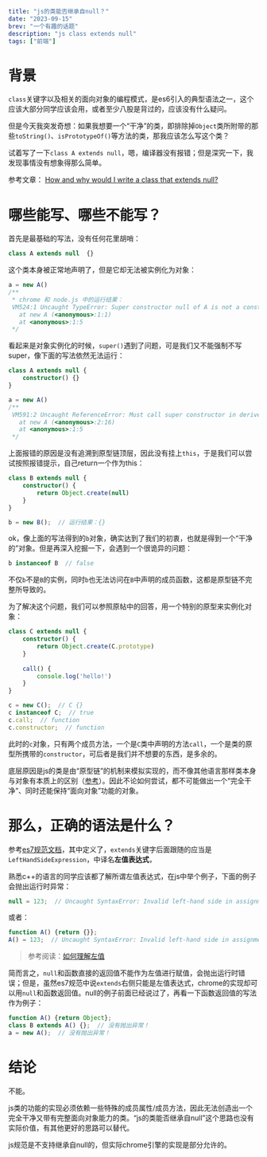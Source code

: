```yaml lw-blog-meta
title: "js的类能否继承自null？"
date: "2023-09-15"
brev: "一个有趣的话题"
description: "js class extends null"
tags: ["前端"]
```

# 背景

`class`关键字以及相关的面向对象的编程模式，是es6引入的典型语法之一，这个应该大部分同学应该会用，或者至少八股是背过的，应该没有什么疑问。

但是今天我突发奇想：如果我想要一个“干净”的类，即排除掉`Object`类所附带的那些`toString()`、`isPrototypeOf()`等方法的类，那我应该怎么写这个类？

试着写了一下`class A extends null`，嗯，编译器没有报错；但是深究一下，我发现事情没有想象得那么简单。

参考文章： [How and why would I write a class that extends null?](https://stackoverflow.com/questions/41189190/how-and-why-would-i-write-a-class-that-extends-null)

# 哪些能写、哪些不能写？

首先是最基础的写法，没有任何花里胡哨：

```ts
class A extends null  {}
```

这个类本身被正常地声明了，但是它却无法被实例化为对象：

```ts
a = new A()
/**
 * chrome 和 node.js 中的运行结果：
 VM524:1 Uncaught TypeError: Super constructor null of A is not a constructor
   at new A (<anonymous>:1:1)
   at <anonymous>:1:5
 */
```

看起来是对象实例化的时候，`super()`遇到了问题，可是我们又不能强制不写super，像下面的写法依然无法运行：

```ts
class A extends null {
    constructor() {}
}

a = new A()
/**
 VM591:2 Uncaught ReferenceError: Must call super constructor in derived class before accessing 'this' or returning from derived constructor
   at new A (<anonymous>:2:16)
   at <anonymous>:1:5
 */
```

上面报错的原因是没有追溯到原型链顶层，因此没有挂上`this`，于是我们可以尝试按照报错提示，自己return一个作为this：

```ts
class B extends null {
    constructor() {
        return Object.create(null)
    }
}

b = new B();  // 运行结果：{}
```

ok，像上面的写法得到的`b`对象，确实达到了我们的初衷，也就是得到一个“干净的”对象。但是再深入挖掘一下，会遇到一个很诡异的问题：

```ts
b instanceof B  // false
```

不仅`b`不是`B`的实例，同时`b`也无法访问在`B`中声明的成员函数，这都是原型链不完整所导致的。

为了解决这个问题，我们可以参照原帖中的回答，用一个特别的原型来实例化对象：

```ts
class C extends null {
    constructor() {
        return Object.create(C.prototype)
    }
    
    call() {
        console.log('hello!')
    }
}

c = new C();  // C {}
c instanceof C;  // true
c.call;  // function
c.constructor;  // function
```

此时的`c`对象，只有两个成员方法，一个是`C`类中声明的方法`call`，一个是类的原型所携带的`constructor`，可后者是我们并不想要的东西，是多余的。

底层原因是js的类是由“原型链”的机制来模拟实现的，而不像其他语言那样类本身与对象有本质上的区别（[参考](https://developer.mozilla.org/en-US/docs/Web/JavaScript/Guide/Using_classes)）。因此不论如何尝试，都不可能做出一个“完全干净”、同时还能保持“面向对象”功能的对象。

# 那么，正确的语法是什么？

参考[es7规范文档](http://www.ecma-international.org/ecma-262/7.0/#sec-class-definitions)，其中定义了，`extends`关键字后面跟随的应当是`LeftHandSideExpression`，中译名**左值表达式**，

熟悉c++的语言的同学应该都了解所谓左值表达式，在js中举个例子，下面的例子会抛出运行时异常：

```js
null = 123;  // Uncaught SyntaxError: Invalid left-hand side in assignment
```

或者：

```js
function A() {return {}};
A() = 123;  // Uncaught SyntaxError: Invalid left-hand side in assignment
```

> 参考阅读：[如何理解左值](https://segmentfault.com/q/1010000012807803)

简而言之，`null`和函数直接的返回值不能作为左值进行赋值，会抛出运行时错误；但是，虽然es7规范中说`extends`右侧只能是左值表达式，chrome的实现却可以用`null`和函数返回值。null的例子前面已经说过了，再看一下函数返回值的写法作为例子：

```js
function A() {return Object};
class B extends A() {};  // 没有抛出异常！
a = new A();  // 没有抛出异常！
```

# 结论

不能。

js类的功能的实现必须依赖一些特殊的成员属性/成员方法，因此无法创造出一个完全干净又带有完整面向对象能力的类。“js的类能否继承自null”这个思路也没有实际价值，有其他更好的思路可以替代。

js规范是不支持继承自null的，但实际chrome引擎的实现是部分允许的。
